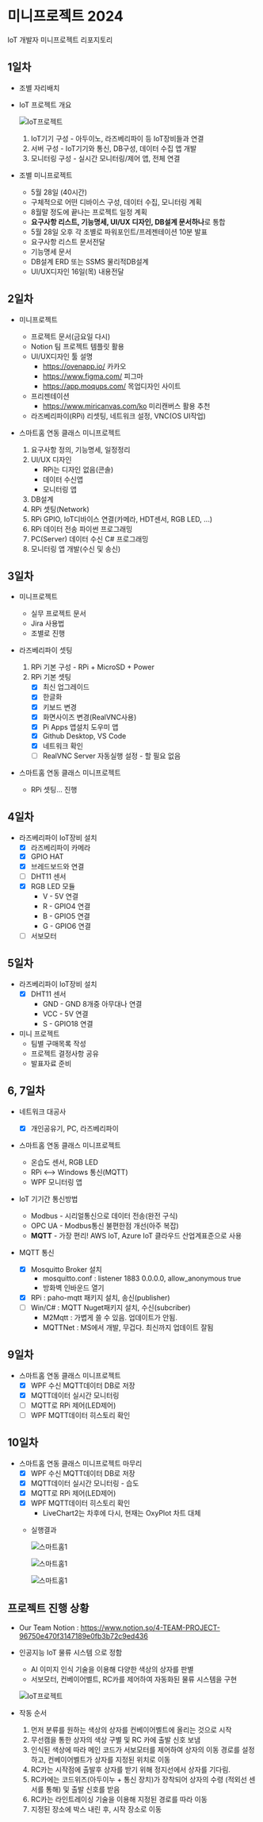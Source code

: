 # 미니프로젝트 2024
IoT 개발자 미니프로젝트 리포지토리

## 1일차
- 조별 자리배치
- IoT 프로젝트 개요

    ![IoT프로젝트](https://raw.githubusercontent.com/JinyongSon/miniprojects-2024/main/images/mp001.png)

    1. IoT기기 구성 - 아두이노, 라즈베리파이 등 IoT장비들과 연결
    2. 서버 구성 - IoT기기와 통신, DB구성, 데이터 수집 앱 개발
    3. 모니터링 구성 - 실시간 모니터링/제어 앱, 전체 연결

- 조별 미니프로젝트
    - 5월 28일 (40시간)
    - 구체적으로 어떤 디바이스 구성, 데이터 수집, 모니터링 계획
    - 8월말 정도에 끝나는 프로젝트 일정 계획
    - **요구사항 리스트, 기능명세, UI/UX 디자인, DB설계 문서하나**로 통합
    - 5월 28일 오후 각 조별로 파워포인트/프레젠테이션 10분 발표
    - 요구사항 리스트 문서전달
    - 기능명세 문서
    - DB설계 ERD 또는 SSMS 물리적DB설계 
    - UI/UX디자인 16일(목) 내용전달

## 2일차
- 미니프로젝트
    - 프로젝트 문서(금요일 다시)
    - Notion 팀 프로젝트 템플릿 활용
    - UI/UX디자인 툴 설명
        - https://ovenapp.io/ 카카오 
        - https://www.figma.com/ 피그마
        - https://app.moqups.com/ 목업디자인 사이트
    - 프리젠테이션
        - https://www.miricanvas.com/ko 미리캔버스 활용 추천
    - 라즈베리파이(RPi) 리셋팅, 네트워크 설정, VNC(OS UI작업)

- 스마트홈 연동 클래스 미니프로젝트
    1. 요구사항 정의, 기능명세, 일정정리
    2. UI/UX 디자인
        - RPi는 디자인 없음(콘솔)
        - 데이터 수신앱
        - 모니터링 앱
    3. DB설계
    4. RPi 셋팅(Network)
    5. RPi GPIO, IoT디바이스 연결(카메라, HDT센서, RGB LED, ...)
    6. RPi 데이터 전송 파이썬 프로그래밍
    7. PC(Server) 데이터 수신 C# 프로그래밍
    8. 모니터링 앱 개발(수신 및 송신)

## 3일차
- 미니프로젝트
    - 실무 프로젝트 문서
    - Jira 사용법 
    - 조별로 진행

- 라즈베리파이 셋팅 
    1. RPi 기본 구성 - RPi + MicroSD + Power
    2. RPi 기본 셋팅
        - [x] 최신 업그레이드
        - [x] 한글화
        - [x] 키보드 변경
        - [x] 화면사이즈 변경(RealVNC사용)
        - [x] Pi Apps 앱설치 도우미 앱
        - [x] Github Desktop, VS Code
        - [x] 네트워크 확인
        - [ ] RealVNC Server 자동실행 설정 - 할 필요 없음

- 스마트홈 연동 클래스 미니프로젝트
    - RPi 셋팅... 진행

## 4일차
- 라즈베리파이 IoT장비 설치
    - [x] 라즈베리파이 카메라
    - [x] GPIO HAT
    - [x] 브레드보드와 연결
    - [ ] DHT11 센서
    - [x] RGB LED 모듈
        - V - 5V 연결
        - R - GPIO4 연결
        - B - GPIO5 연결
        - G - GPIO6 연결
    - [ ] 서보모터

## 5일차
- 라즈베리파이 IoT장비 설치
    - [x] DHT11 센서
        - GND - GND 8개중 아무대나 연결
        - VCC - 5V 연결
        - S - GPIO18 연결

- 미니 프로젝트
    - 팀별 구매목록 작성
    - 프로젝트 결정사항 공유
    - 발표자료 준비

## 6, 7일차
- 네트워크 대공사
    - [x] 개인공유기, PC, 라즈베리파이
    
- 스마트홈 연동 클래스 미니프로젝트
    - 온습도 센서, RGB LED 
    - RPi <--> Windows 통신(MQTT)
    - WPF 모니터링 앱

- IoT 기기간 통신방법
    - Modbus - 시리얼통신으로 데이터 전송(완전 구식)
    - OPC UA - Modbus통신 불편한점 개선(아주 복잡)
    - **MQTT** - 가장 편리! AWS IoT, Azure IoT 클라우드 산업계표준으로 사용

- MQTT 통신
    - [x] Mosquitto Broker 설치
        - mosquitto.conf : listener 1883 0.0.0.0, allow_anonymous true
        - 방화벽 인바운드 열기
    - [x] RPi : paho-mqtt 패키지 설치, 송신(publisher)
    - [ ] Win/C# : MQTT Nuget패키지 설치, 수신(subcriber)
        - M2Mqtt : 가볍게 쓸 수 있음. 업데이트가 안됨.
        - MQTTNet : MS에서 개발, 무겁다. 최신까지 업데이트 잘됨

## 9일차 
- 스마트홈 연동 클래스 미니프로젝트
    - [x] WPF 수신 MQTT데이터 DB로 저장
    - [x] MQTT데이터 실시간 모니터링
    - [ ] MQTT로 RPi 제어(LED제어)
    - [ ] WPF MQTT데이터 히스토리 확인

## 10일차 
- 스마트홈 연동 클래스 미니프로젝트 마무리
    - [x] WPF 수신 MQTT데이터 DB로 저장
    - [x] MQTT데이터 실시간 모니터링 - 습도
    - [x] MQTT로 RPi 제어(LED제어)
    - [x] WPF MQTT데이터 히스토리 확인
        - LiveChart2는 차후에 다시, 현재는 OxyPlot 차트 대체
    - 실행결과

        ![스마트홈1](https://raw.githubusercontent.com/JinyongSon/miniprojects_2024/main/images/mp002.png)

        ![스마트홈1](https://raw.githubusercontent.com/JinyongSon/miniprojects_2024/main/images/mp003.png)
        
        ![스마트홈1](https://raw.githubusercontent.com/JinyongSon/miniprojects_2024/main/images/mp004.png)

## 프로젝트 진행 상황

- Our Team Notion : https://www.notion.so/4-TEAM-PROJECT-96750e470f3147189e0fb3b72c9ed436


- 인공지능 IoT 물류 시스템 으로 정함
    - AI 이미지 인식 기술을 이용해 다양한 색상의 상자를 판별
    - 서보모터, 컨베이어벨트, RC카를 제어하여 자동화된 물류 시스템을 구현

    ![IoT프로젝트](https://raw.githubusercontent.com/JinyongSon/miniprojects_2024/main/images/mp002.png)



- 작동 순서
    1. 먼저 분류를 원하는 색상의 상자를 컨베이어벨트에 올리는 것으로 시작
    2. 무선캠을 통한 상자의 색상 구별 및 RC 카에 출발 신호 보냄
    3. 인식된 색상에 따라 메인 코드가 서보모터를 제어하여 상자의 이동 경로를 설정하고, 컨베이어벨트가 상자를 지정된 위치로 이동
    4. RC카는 시작점에 출발후 상자를 받기 위해 정지선에서 상자를 기다림. 
    5. RC카에는 코드위즈(아두이누 + 통신 장치)가 장착되어 상자의 수령 (적외선 센서를 통해) 및 출발 신호를  받음
    6. RC카는 라인트레이싱 기술을 이용해 지정된 경로를 따라 이동
    7. 지정된 장소에 박스 내린 후, 시작 장소로 이동
